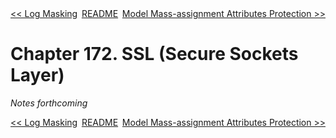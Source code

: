 <div>
<div style='float: left'><a href='ch171-log-masking.md'>&lt;&lt; Log Masking</a></div>
<div style='float: right'><a href='ch173-model-mass-assignment-attributes-protection.md'>Model Mass-assignment Attributes Protection &gt;&gt;</a></div>
<div style='float: inline-auto;text-align:center'><a href='README.md'>README</a></div>
<div style="clear: both"></div>
</div>

# Chapter 172. SSL (Secure Sockets Layer)

*Notes forthcoming*

<div>
<div style='float: left'><a href='ch171-log-masking.md'>&lt;&lt; Log Masking</a></div>
<div style='float: right'><a href='ch173-model-mass-assignment-attributes-protection.md'>Model Mass-assignment Attributes Protection &gt;&gt;</a></div>
<div style='float: inline-auto;text-align:center'><a href='README.md'>README</a></div>
<div style="clear: both"></div>
</div>